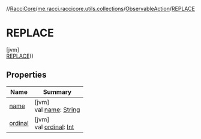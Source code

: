 //[RacciCore](../../../../index.md)/[me.racci.raccicore.utils.collections](../../index.md)/[ObservableAction](../index.md)/[REPLACE](index.md)

# REPLACE

[jvm]\
[REPLACE](index.md)()

## Properties

| Name | Summary |
|---|---|
| [name](../-a-d-d/index.md#-372974862%2FProperties%2F-1216412040) | [jvm]<br>val [name](../-a-d-d/index.md#-372974862%2FProperties%2F-1216412040): [String](https://kotlinlang.org/api/latest/jvm/stdlib/kotlin/-string/index.html) |
| [ordinal](../-a-d-d/index.md#-739389684%2FProperties%2F-1216412040) | [jvm]<br>val [ordinal](../-a-d-d/index.md#-739389684%2FProperties%2F-1216412040): [Int](https://kotlinlang.org/api/latest/jvm/stdlib/kotlin/-int/index.html) |
